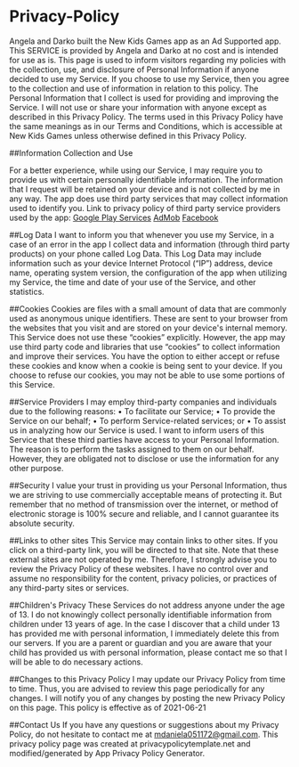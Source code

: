 # Privacy-Policy

Angela and Darko built the New Kids Games app as an Ad Supported app. This SERVICE is provided by Angela and Darko at no cost and is intended for use as is.
This page is used to inform visitors regarding my policies with the collection, use, and disclosure of Personal Information if anyone decided to use my Service.
If you choose to use my Service, then you agree to the collection and use of information in relation to this policy. The Personal Information that I collect is used for providing and improving the Service. I will not use or share your information with anyone except as described in this Privacy Policy.
The terms used in this Privacy Policy have the same meanings as in our Terms and Conditions, which is accessible at New Kids Games unless otherwise defined in this Privacy Policy.

##Information Collection and Use

For a better experience, while using our Service, I may require you to provide us with certain personally identifiable information. The information that I request will be retained on your device and is not collected by me in any way.
The app does use third party services that may collect information used to identify you.
Link to privacy policy of third party service providers used by the app:
  [Google Play Services](https://play.google.com/store/apps/details?id=com.google.android.gms&hl=en&gl=US)
  [AdMob](https://admob.google.com/home/)
  [Facebook](https://www.facebook.com/)

##Log Data
I want to inform you that whenever you use my Service, in a case of an error in the app I collect data and information (through third party products) on your phone called Log Data. This Log Data may include information such as your device Internet Protocol (“IP”) address, device name, operating system version, the configuration of the app when utilizing my Service, the time and date of your use of the Service, and other statistics.
            
##Cookies
Cookies are files with a small amount of data that are commonly used as anonymous unique identifiers. These are sent to your browser from the websites that you visit and are stored on your device's internal memory.
This Service does not use these “cookies” explicitly. However, the app may use third party code and libraries that use “cookies” to collect information and improve their services. You have the option to either accept or refuse these cookies and know when a cookie is being sent to your device. If you choose to refuse our cookies, you may not be able to use some portions of this Service.

##Service Providers
I may employ third-party companies and individuals due to the following reasons:
  •	To facilitate our Service;
  •	To provide the Service on our behalf;
  •	To perform Service-related services; or
  •	To assist us in analyzing how our Service is used.
I want to inform users of this Service that these third parties have access to your Personal Information. The reason is to perform the tasks assigned to them on our behalf. However, they are obligated not to disclose or use the information for any other purpose.

##Security
I value your trust in providing us your Personal Information, thus we are striving to use commercially acceptable means of protecting it. But remember that no method of transmission over the internet, or method of electronic storage is 100% secure and reliable, and I cannot guarantee its absolute security.

##Links to other sites
This Service may contain links to other sites. If you click on a third-party link, you will be directed to that site. Note that these external sites are not operated by me. Therefore, I strongly advise you to review the Privacy Policy of these websites. I have no control over and assume no responsibility for the content, privacy policies, or practices of any third-party sites or services.

##Children's Privacy
These Services do not address anyone under the age of 13. I do not knowingly collect personally identifiable information from children under 13 years of age. In the case I discover that a child under 13 has provided me with personal information, I immediately delete this from our servers. If you are a parent or guardian and you are aware that your child has provided us with personal information, please contact me so that I will be able to do necessary actions.

##Changes to this Privacy Policy
I may update our Privacy Policy from time to time. Thus, you are advised to review this page periodically for any changes. I will notify you of any changes by posting the new Privacy Policy on this page.
This policy is effective as of 2021-06-21

##Contact Us
If you have any questions or suggestions about my Privacy Policy, do not hesitate to contact me at mdaniela051172@gmail.com.
This privacy policy page was created at privacypolicytemplate.net and modified/generated by App Privacy Policy Generator.
